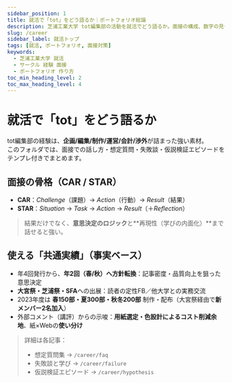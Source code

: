 ```yaml
---
sidebar_position: 1
title: 就活で「tot」をどう語るか｜ポートフォリオ総論
description: 芝浦工業大学 tot編集部の活動を就活でどう語るか。面接の構成、数字の見せ方、逆質問、NG例までを実務視点で整理。
slug: /career
sidebar_label: 就活トップ
tags: [就活, ポートフォリオ, 面接対策]
keywords:
  - 芝浦工業大学 就活
  - サークル 経験 面接
  - ポートフォリオ 作り方
toc_min_heading_level: 2
toc_max_heading_level: 4
---
```


# 就活で「tot」をどう語るか

tot編集部の経験は、**企画/編集/制作/運営/会計/渉外**が詰まった強い素材。  
このフォルダでは、面接での話し方・想定質問・失敗談・仮説検証エピソードをテンプレ付きでまとめます。

## 面接の骨格（CAR / STAR）

- **CAR**：_Challenge_（課題）→ _Action_（行動）→ _Result_（結果）  
- **STAR**：_Situation_ → _Task_ → _Action_ → _Result_（＋_Reflection_）

> 結果だけでなく、**意思決定のロジック**と**再現性（学びの内面化）**まで話せると強い。

## 使える「共通実績」（事実ベース）

- 年4回発行から、**年2回（春/秋）へ方針転換**：記事密度・品質向上を狙った意思決定  
- **大宮祭・芝浦祭・SFA**への出展：読者の定性FB／他大学との実務交流  
- 2023年度は **春150部・夏300部・秋冬200部** 制作・配布（大宮祭経由で**新メンバー2名加入**）  
- 外部コメント（講評）からの示唆：**用紙選定・色設計によるコスト削減余地**、紙×Webの**使い分け**

> 詳細は各記事：  
> - 想定質問集 → `/career/faq`  
> - 失敗談と学び → `/career/failure`  
> - 仮説検証エピソード → `/career/hypothesis`
